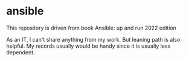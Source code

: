 # ansible
This repository is driven from book Ansible: up and run 
2022 edition 

As an IT, I can't share anything from my work. But leaning path is also helpful. My records usually would be handy since it is usually less dependent.